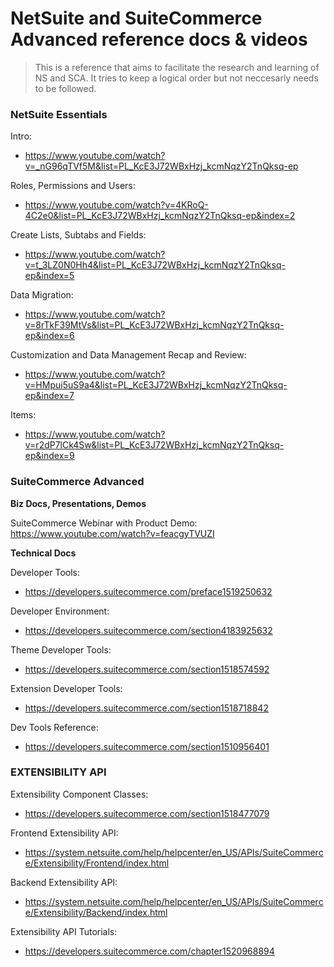 # NetSuite and SuiteCommerce Advanced reference docs & videos

> This is a reference that aims to facilitate the research and learning of NS and SCA. It tries to keep a logical order but not neccesarly needs to be followed. 

### NetSuite Essentials
Intro:

- https://www.youtube.com/watch?v=_nG96qTVf5M&list=PL_KcE3J72WBxHzj_kcmNqzY2TnQksq-ep

Roles, Permissions and Users:

- https://www.youtube.com/watch?v=4KRoQ-4C2e0&list=PL_KcE3J72WBxHzj_kcmNqzY2TnQksq-ep&index=2

Create Lists, Subtabs and Fields:

- https://www.youtube.com/watch?v=t_3LZ0N0Hh4&list=PL_KcE3J72WBxHzj_kcmNqzY2TnQksq-ep&index=5

Data Migration:

- https://www.youtube.com/watch?v=8rTkF39MtVs&list=PL_KcE3J72WBxHzj_kcmNqzY2TnQksq-ep&index=6

Customization and Data Management Recap and Review:

- https://www.youtube.com/watch?v=HMpui5uS9a4&list=PL_KcE3J72WBxHzj_kcmNqzY2TnQksq-ep&index=7

Items:

- https://www.youtube.com/watch?v=r2dP7lCk4Sw&list=PL_KcE3J72WBxHzj_kcmNqzY2TnQksq-ep&index=9


### SuiteCommerce Advanced

**Biz Docs, Presentations, Demos**

SuiteCommerce Webinar with Product Demo: https://www.youtube.com/watch?v=feacgyTVUZI

**Technical Docs**

Developer Tools:

- https://developers.suitecommerce.com/preface1519250632

Developer Environment:

- https://developers.suitecommerce.com/section4183925632

Theme Developer Tools:

- https://developers.suitecommerce.com/section1518574592

Extension Developer Tools:

- https://developers.suitecommerce.com/section1518718842

Dev Tools Reference:

- https://developers.suitecommerce.com/section1510956401

### EXTENSIBILITY API

Extensibility Component Classes:

- https://developers.suitecommerce.com/section1518477079

Frontend Extensibility API:

- https://system.netsuite.com/help/helpcenter/en_US/APIs/SuiteCommerce/Extensibility/Frontend/index.html

Backend Extensibility API:

- https://system.netsuite.com/help/helpcenter/en_US/APIs/SuiteCommerce/Extensibility/Backend/index.html

Extensibility API Tutorials:

- https://developers.suitecommerce.com/chapter1520968894
